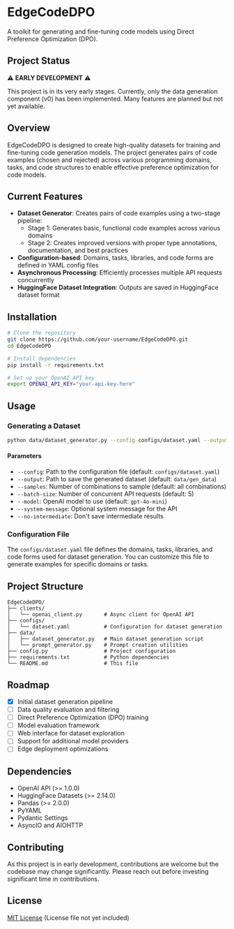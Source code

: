 # EdgeCodeDPO

A toolkit for generating and fine-tuning code models using Direct Preference Optimization (DPO).

## Project Status

⚠️ **EARLY DEVELOPMENT** ⚠️

This project is in its very early stages. Currently, only the data generation component (v0) has been implemented. Many features are planned but not yet available.

## Overview

EdgeCodeDPO is designed to create high-quality datasets for training and fine-tuning code generation models. The project generates pairs of code examples (chosen and rejected) across various programming domains, tasks, and code structures to enable effective preference optimization for code models.

## Current Features

- **Dataset Generator**: Creates pairs of code examples using a two-stage pipeline:
  - Stage 1: Generates basic, functional code examples across various domains
  - Stage 2: Creates improved versions with proper type annotations, documentation, and best practices
- **Configuration-based**: Domains, tasks, libraries, and code forms are defined in YAML config files
- **Asynchronous Processing**: Efficiently processes multiple API requests concurrently
- **HuggingFace Dataset Integration**: Outputs are saved in HuggingFace dataset format

## Installation

```bash
# Clone the repository
git clone https://github.com/your-username/EdgeCodeDPO.git
cd EdgeCodeDPO

# Install dependencies
pip install -r requirements.txt

# Set up your OpenAI API key
export OPENAI_API_KEY="your-api-key-here"
```

## Usage

### Generating a Dataset

```bash
python data/dataset_generator.py --config configs/dataset.yaml --output data/gen_data --samples 10 --model gpt-4o-mini
```

#### Parameters

- `--config`: Path to the configuration file (default: `configs/dataset.yaml`)
- `--output`: Path to save the generated dataset (default: `data/gen_data`)
- `--samples`: Number of combinations to sample (default: all combinations)
- `--batch-size`: Number of concurrent API requests (default: 5)
- `--model`: OpenAI model to use (default: `gpt-4o-mini`)
- `--system-message`: Optional system message for the API
- `--no-intermediate`: Don't save intermediate results

### Configuration File

The `configs/dataset.yaml` file defines the domains, tasks, libraries, and code forms used for dataset generation. You can customize this file to generate examples for specific domains or tasks.

## Project Structure

```
EdgeCodeDPO/
├── clients/
│   └── openai_client.py       # Async client for OpenAI API
├── configs/
│   └── dataset.yaml           # Configuration for dataset generation
├── data/
│   ├── dataset_generator.py   # Main dataset generation script
│   └── prompt_generator.py    # Prompt creation utilities
├── config.py                  # Project configuration
├── requirements.txt           # Python dependencies
└── README.md                  # This file
```

## Roadmap

- [x] Initial dataset generation pipeline
- [ ] Data quality evaluation and filtering
- [ ] Direct Preference Optimization (DPO) training
- [ ] Model evaluation framework
- [ ] Web interface for dataset exploration
- [ ] Support for additional model providers
- [ ] Edge deployment optimizations

## Dependencies

- OpenAI API (>= 1.0.0)
- HuggingFace Datasets (>= 2.14.0)
- Pandas (>= 2.0.0)
- PyYAML
- Pydantic Settings
- AsyncIO and AIOHTTP

## Contributing

As this project is in early development, contributions are welcome but the codebase may change significantly. Please reach out before investing significant time in contributions.

## License

[MIT License](LICENSE) (License file not yet included)